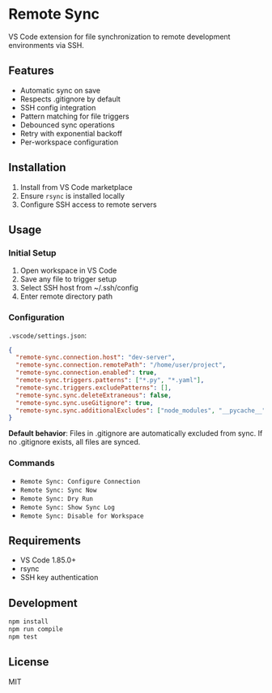 # Remote Sync

VS Code extension for file synchronization to remote development environments via SSH.

## Features

- Automatic sync on save
- Respects .gitignore by default
- SSH config integration
- Pattern matching for file triggers
- Debounced sync operations
- Retry with exponential backoff
- Per-workspace configuration

## Installation

1. Install from VS Code marketplace
2. Ensure `rsync` is installed locally
3. Configure SSH access to remote servers

## Usage

### Initial Setup
1. Open workspace in VS Code
2. Save any file to trigger setup
3. Select SSH host from ~/.ssh/config
4. Enter remote directory path

### Configuration

`.vscode/settings.json`:
```json
{
  "remote-sync.connection.host": "dev-server",
  "remote-sync.connection.remotePath": "/home/user/project",
  "remote-sync.connection.enabled": true,
  "remote-sync.triggers.patterns": ["*.py", "*.yaml"],
  "remote-sync.triggers.excludePatterns": [],
  "remote-sync.sync.deleteExtraneous": false,
  "remote-sync.sync.useGitignore": true,
  "remote-sync.sync.additionalExcludes": ["node_modules", "__pycache__"]
}
```

**Default behavior**: Files in .gitignore are automatically excluded from sync. If no .gitignore exists, all files are synced.

### Commands

- `Remote Sync: Configure Connection`
- `Remote Sync: Sync Now`
- `Remote Sync: Dry Run`
- `Remote Sync: Show Sync Log`
- `Remote Sync: Disable for Workspace`

## Requirements

- VS Code 1.85.0+
- rsync
- SSH key authentication

## Development

```bash
npm install
npm run compile
npm test
```

## License

MIT